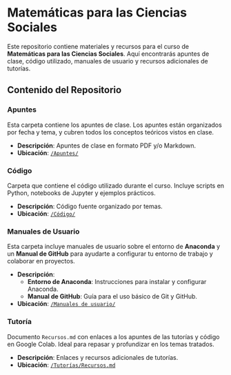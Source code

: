 # Matemáticas para las Ciencias Sociales

Este repositorio contiene materiales y recursos para el curso de **Matemáticas para las Ciencias Sociales**. Aquí encontrarás apuntes de clase, código utilizado, manuales de usuario y recursos adicionales de tutorías.

## Contenido del Repositorio

### Apuntes

Esta carpeta contiene los apuntes de clase. Los apuntes están organizados por fecha y tema, y cubren todos los conceptos teóricos vistos en clase.

- **Descripción**: Apuntes de clase en formato PDF y/o Markdown.
- **Ubicación**: [`/Apuntes/`](./Apuntes/)

### Código

Carpeta que contiene el código utilizado durante el curso. Incluye scripts en Python, notebooks de Jupyter y ejemplos prácticos.

- **Descripción**: Código fuente organizado por temas.
- **Ubicación**: [`/Código/`](./Código/)

### Manuales de Usuario

Esta carpeta incluye manuales de usuario sobre el entorno de **Anaconda** y un **Manual de GitHub** para ayudarte a configurar tu entorno de trabajo y colaborar en proyectos.

- **Descripción**:
  - **Entorno de Anaconda**: Instrucciones para instalar y configurar Anaconda.
  - **Manual de GitHub**: Guía para el uso básico de Git y GitHub.
- **Ubicación**: [`/Manuales de usuario/`](./Manuales%20de%20usuario/)

### Tutoría

Documento `Recursos.md` con enlaces a los apuntes de las tutorías y código en Google Colab. Ideal para repasar y profundizar en los temas tratados.

- **Descripción**: Enlaces y recursos adicionales de tutorías.
- **Ubicación**: [`/Tutorías/Recursos.md`](./Tutorías/Recursos.md)
